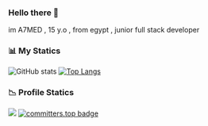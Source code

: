 ### Hello there 👋

im A7MED , 15 y.o , from egypt , junior full stack developer 

### 📊 My Statics 

![GitHub stats](https://github-readme-stats.vercel.app/api?username=A7MED6969&show_icons=true&theme=radical)
[![Top Langs](https://github-readme-stats.vercel.app/api/top-langs/?username=A7MED6969&layout=compact&theme=radical)](https://github.com/A7MED6969/github-readme-stats)

### 📉 Profile Statics

![](https://komarev.com/ghpvc/?username=A7MED6969&style=flat-square&color=grey)
[![committers.top badge](https://user-badge.committers.top/REGION/USERNAME.svg)](https://user-badge.committers.top/egypt/A7MED6969)
